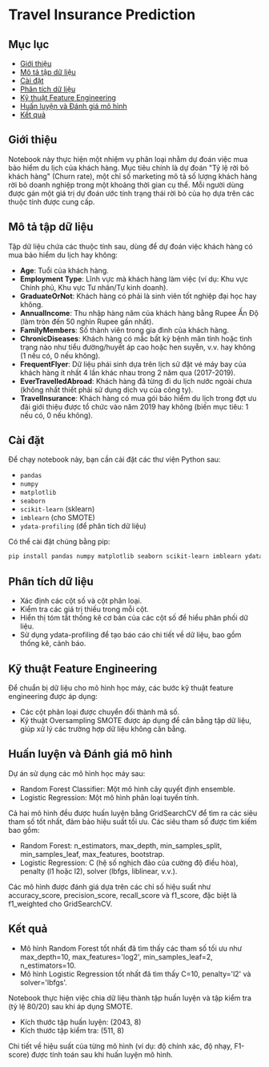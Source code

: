 # Travel Insurance Prediction

## Mục lục
- [Giới thiệu](#giới-thiệu)
- [Mô tả tập dữ liệu](#mô-tả-tập-dữ-liệu)
- [Cài đặt](#cài-đặt)
- [Phân tích dữ liệu](#phân-tích-dữ-liệu)
- [Kỹ thuật Feature Engineering](#kỹ-thuật-feature-engineering)
- [Huấn luyện và Đánh giá mô hình](#huấn-luyện-và-đánh-giá-mô-hình)
- [Kết quả](#kết-quả)

## Giới thiệu
Notebook này thực hiện một nhiệm vụ phân loại nhằm dự đoán việc mua bảo hiểm du lịch của khách hàng. Mục tiêu chính là dự đoán "Tỷ lệ rời bỏ khách hàng" (Churn rate), một chỉ số marketing mô tả số lượng khách hàng rời bỏ doanh nghiệp trong một khoảng thời gian cụ thể. Mỗi người dùng được gán một giá trị dự đoán ước tính trạng thái rời bỏ của họ dựa trên các thuộc tính được cung cấp.

## Mô tả tập dữ liệu
Tập dữ liệu chứa các thuộc tính sau, dùng để dự đoán việc khách hàng có mua bảo hiểm du lịch hay không:
- **Age**: Tuổi của khách hàng.
- **Employment Type**: Lĩnh vực mà khách hàng làm việc (ví dụ: Khu vực Chính phủ, Khu vực Tư nhân/Tự kinh doanh).
- **GraduateOrNot**: Khách hàng có phải là sinh viên tốt nghiệp đại học hay không.
- **AnnualIncome**: Thu nhập hàng năm của khách hàng bằng Rupee Ấn Độ (làm tròn đến 50 nghìn Rupee gần nhất).
- **FamilyMembers**: Số thành viên trong gia đình của khách hàng.
- **ChronicDiseases**: Khách hàng có mắc bất kỳ bệnh mãn tính hoặc tình trạng nào như tiểu đường/huyết áp cao hoặc hen suyễn, v.v. hay không (1 nếu có, 0 nếu không).
- **FrequentFlyer**: Dữ liệu phái sinh dựa trên lịch sử đặt vé máy bay của khách hàng ít nhất 4 lần khác nhau trong 2 năm qua (2017-2019).
- **EverTravelledAbroad**: Khách hàng đã từng đi du lịch nước ngoài chưa (không nhất thiết phải sử dụng dịch vụ của công ty).
- **TravelInsurance**: Khách hàng có mua gói bảo hiểm du lịch trong đợt ưu đãi giới thiệu được tổ chức vào năm 2019 hay không (biến mục tiêu: 1 nếu có, 0 nếu không).

## Cài đặt
Để chạy notebook này, bạn cần cài đặt các thư viện Python sau:
- `pandas`
- `numpy`
- `matplotlib`
- `seaborn`
- `scikit-learn` (sklearn)
- `imblearn` (cho SMOTE)
- `ydata-profiling` (để phân tích dữ liệu)

Có thể cài đặt chúng bằng pip:
```bash
pip install pandas numpy matplotlib seaborn scikit-learn imblearn ydata-profiling.
```

## Phân tích dữ liệu
- Xác định các cột số và cột phân loại.
- Kiểm tra các giá trị thiếu trong mỗi cột.
- Hiển thị tóm tắt thống kê cơ bản của các cột số để hiểu phân phối dữ liệu.
- Sử dụng ydata-profiling để tạo báo cáo chi tiết về dữ liệu, bao gồm thống kê, cảnh báo.

## Kỹ thuật Feature Engineering
Để chuẩn bị dữ liệu cho mô hình học máy, các bước kỹ thuật feature engineering được áp dụng:
- Các cột phân loại được chuyển đổi thành mã số.
- Kỹ thuật Oversampling SMOTE được áp dụng để cân bằng tập dữ liệu, giúp xử lý các trường hợp dữ liệu không cân bằng.

## Huấn luyện và Đánh giá mô hình
Dự án sử dụng các mô hình học máy sau:
- Random Forest Classifier: Một mô hình cây quyết định ensemble.
- Logistic Regression: Một mô hình phân loại tuyến tính.

Cả hai mô hình đều được huấn luyện bằng GridSearchCV để tìm ra các siêu tham số tốt nhất, đảm bảo hiệu suất tối ưu. Các siêu tham số được tìm kiếm bao gồm:
- Random Forest: n_estimators, max_depth, min_samples_split, min_samples_leaf, max_features, bootstrap.
- Logistic Regression: C (hệ số nghịch đảo của cường độ điều hòa), penalty (l1 hoặc l2), solver (lbfgs, liblinear, v.v.).

Các mô hình được đánh giá dựa trên các chỉ số hiệu suất như accuracy_score, precision_score, recall_score và f1_score, đặc biệt là f1_weighted cho GridSearchCV.

## Kết quả
- Mô hình Random Forest tốt nhất đã tìm thấy các tham số tối ưu như max_depth=10, max_features='log2', min_samples_leaf=2, n_estimators=10.
- Mô hình Logistic Regression tốt nhất đã tìm thấy C=10, penalty='l2' và solver='lbfgs'.

Notebook thực hiện việc chia dữ liệu thành tập huấn luyện và tập kiểm tra (tỷ lệ 80/20) sau khi áp dụng SMOTE.
- Kích thước tập huấn luyện: (2043, 8)
- Kích thước tập kiểm tra: (511, 8)

Chi tiết về hiệu suất của từng mô hình (ví dụ: độ chính xác, độ nhạy, F1-score) được tính toán sau khi huấn luyện mô hình.
